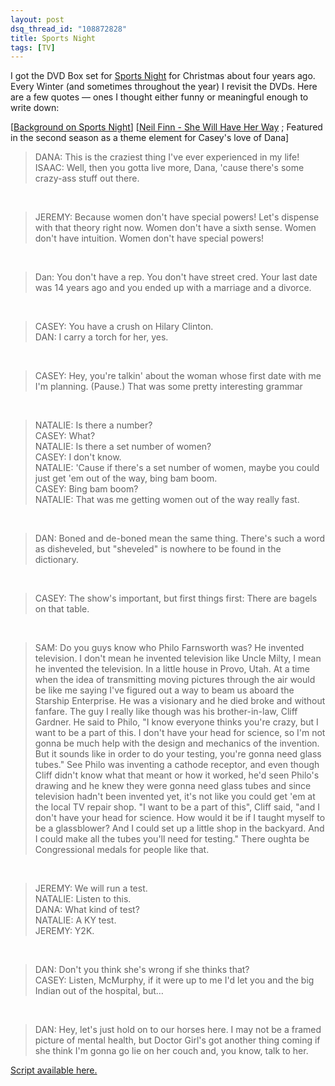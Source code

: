 ```yaml
---
layout: post
dsq_thread_id: "108872828" 
title: Sports Night
tags: [TV]
---
```


I got the DVD Box set for [Sports Night](http://www.amazon.com/Sports-Night-Complete-Boxed-Set/dp/B00006IRH9/ref=pd_bbs_sr_1?ie=UTF8&s=dvd&qid=1199217769&sr=8-1) for Christmas about four years ago. Every Winter (and sometimes throughout the year) I revisit the DVDs. Here are a few quotes — ones I thought either funny or meaningful enough to write down:

[[Background on Sports Night](http://en.wikipedia.org/wiki/Sports_Night)]
[[Neil Finn - She Will Have Her Way](http://youtube.com/watch?v=2rcKosVvpLY) ; Featured in the second season as a theme element for Casey's love of Dana]

> DANA: This is the craziest thing I've ever experienced in my life!  
> ISAAC: Well, then you gotta live more, Dana, 'cause there's some crazy-ass stuff out there.

​

> JEREMY: Because women don't have special powers! Let's dispense with that theory right now. Women don't have a sixth sense. Women don't have intuition. Women don't have special powers!

​

> Dan: You don't have a rep. You don't have street cred. Your last date was 14 years ago and you ended up with a marriage and a divorce.

​

> CASEY: You have a crush on Hilary Clinton.  
> DAN: I carry a torch for her, yes.

​

> CASEY: Hey, you're talkin' about the woman whose first date with me I'm planning. (Pause.) That was some pretty interesting grammar

​

> NATALIE: Is there a number?  
> CASEY: What?  
> NATALIE: Is there a set number of women?  
> CASEY: I don't know.  
> NATALIE: 'Cause if there's a set number of women, maybe you could just get 'em out of the way, bing bam boom.  
> CASEY: Bing bam boom?  
> NATALIE: That was me getting women out of the way really fast.  

​

> DAN: Boned and de-boned mean the same thing. There's such a word as disheveled, but "sheveled" is nowhere to be found in the dictionary.

​

> CASEY: The show's important, but first things first: There are bagels on that table.

​

> SAM: Do you guys know who Philo Farnsworth was? He invented television. I don't mean he invented television like Uncle Milty, I mean he invented the television. In a little house in Provo, Utah. At a time when the idea of transmitting moving pictures through the air would be like me saying I've figured out a way to beam us aboard the Starship Enterprise. He was a visionary and he died broke and without fanfare. The guy I really like though was his brother-in-law, Cliff Gardner. He said to Philo, "I know everyone thinks you're crazy, but I want to be a part of this. I don't have your head for science, so I'm not gonna be much help with the design and mechanics of the invention. But it sounds like in order to do your testing, you're gonna need glass tubes." See Philo was inventing a cathode receptor, and even though Cliff didn't know what that meant or how it worked, he'd seen Philo's drawing and he knew they were gonna need glass tubes and since television hadn't been invented yet, it's not like you could get 'em at the local TV repair shop. "I want to be a part of this", Cliff said, "and I don't have your head for science. How would it be if I taught myself to be a glassblower? And I could set up a little shop in the backyard. And I could make all the tubes you'll need for testing." There oughta be Congressional medals for people like that.

​

> JEREMY: We will run a test.  
> NATALIE: Listen to this.  
> DANA: What kind of test?  
> NATALIE: A KY test.  
> JEREMY: Y2K.

​

> DAN: Don't you think she's wrong if she thinks that?  
> CASEY: Listen, McMurphy, if it were up to me I'd let you and the big Indian out of the hospital, but…

​

> DAN: Hey, let's just hold on to our horses here. I may not be a framed picture of mental health, but Doctor Girl's got another thing coming if she think I'm gonna go lie on her couch and, you know, talk to her.

[Script available here.](http://sportsnight.tktv.net/)